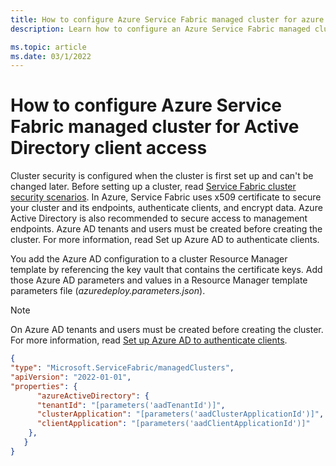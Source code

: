 ```yaml
---
title: How to configure Azure Service Fabric managed cluster for azure active directory client access
description: Learn how to configure an Azure Service Fabric managed cluster for azure active directory client access

ms.topic: article
ms.date: 03/1/2022
---
```


# How to configure Azure Service Fabric managed cluster for Active Directory client access

Cluster security is configured when the cluster is first set up and can't be changed later. Before setting up a cluster, read [Service Fabric cluster security scenarios](service-fabric-cluster-security.md). In Azure, Service Fabric uses x509 certificate to secure your cluster and its endpoints, authenticate clients, and encrypt data. Azure Active Directory is also recommended to secure access to management endpoints. Azure AD tenants and users must be created before creating the cluster. For more information, read Set up Azure AD to authenticate clients.

You add the Azure AD configuration to a cluster Resource Manager template by referencing the key vault that contains the certificate keys. Add those Azure AD parameters and values in a Resource Manager template parameters file (*azuredeploy.parameters.json*). 

> [!NOTE]
> On Azure AD tenants and users must be created before creating the cluster.  For more information, read [Set up Azure AD to authenticate clients](service-fabric-cluster-creation-setup-aad.md).

```json
{
"type": "Microsoft.ServiceFabric/managedClusters",
"apiVersion": "2022-01-01",
"properties": {
      "azureActiveDirectory": {
      "tenantId": "[parameters('aadTenantId')]",
      "clusterApplication": "[parameters('aadClusterApplicationId')]",
      "clientApplication": "[parameters('aadClientApplicationId')]"
    },
   }
}
```
      
